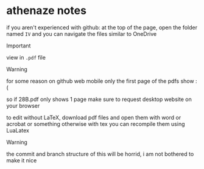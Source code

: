 # athenaze notes

if you aren't experienced with github:
at the top of the page, open the folder named `IV`
and you can navigate the files similar to OneDrive


>[!IMPORTANT]
> view in `.pdf` file

>[!WARNING]
> for some reason on github web mobile only the first page of the pdfs show :( 
>
> so if 28B.pdf only shows 1 page make sure to request desktop website on your browser 


to edit without LaTeX, download pdf files and open them with word or acrobat or something
otherwise with tex you can recompile them using LuaLatex


> [!WARNING]
> the commit and branch structure of this will be horrid, 
> i am not bothered to make it nice
